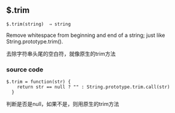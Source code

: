 ## $.trim

```
$.trim(string)  ⇒ string
```

Remove whitespace from beginning and end of a string; just like String.prototype.trim().

去除字符串头尾的空白符，就像原生的trim方法



### source code

```
$.trim = function(str) {
    return str == null ? "" : String.prototype.trim.call(str)
  }
```

判断是否是null，如果不是，则用原生的trim方法